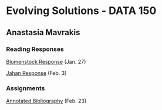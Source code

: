 # Evolving Solutions - DATA 150

## Anastasia Mavrakis

### Reading Responses

[Blumenstock Response](https://anastasiamavrakis.github.io/workshop/blumenstock) (Jan. 27)

[Jahan Response](https://anastasiamavrakis.github.io/workshop/jahan) (Feb. 3)


### Assignments

[Annotated Bibliography](https://anastasiamavrakis.github.io/workshop/annotated_bibliography) (Feb. 23)
